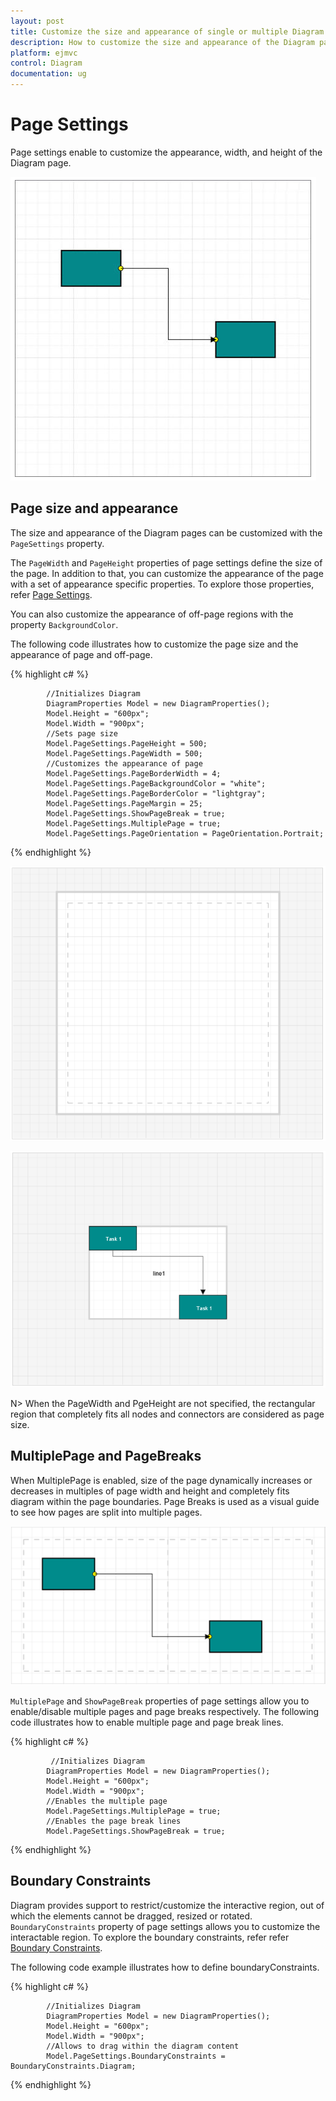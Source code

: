 ```yaml
---
layout: post
title: Customize the size and appearance of single or multiple Diagram pages
description: How to customize the size and appearance of the Diagram pages?
platform: ejmvc
control: Diagram
documentation: ug
---
```



# Page Settings 

Page settings enable to customize the appearance, width, and height of the Diagram page.

![](Page-Settings_images/Page-Settings_img1.png)

## Page size and appearance

The size and appearance of the Diagram pages can be customized with the `PageSettings` property. 

The `PageWidth` and `PageHeight` properties of page settings define the size of the page. In addition to that, you can customize the appearance of the page with a set of appearance specific properties.
To explore those properties, refer [Page Settings](/aspnetmvc/api/ejDiagram#members:pagesettings "Page Settings").

You can also customize the appearance of off-page regions with the property `BackgroundColor`.

The following code illustrates how to customize the page size and the appearance of page and off-page.

{% highlight c# %}

            //Initializes Diagram
            DiagramProperties Model = new DiagramProperties();
            Model.Height = "600px";
            Model.Width = "900px"; 
            //Sets page size
            Model.PageSettings.PageHeight = 500;
            Model.PageSettings.PageWidth = 500;
            //Customizes the appearance of page
            Model.PageSettings.PageBorderWidth = 4;
            Model.PageSettings.PageBackgroundColor = "white";
            Model.PageSettings.PageBorderColor = "lightgray";
            Model.PageSettings.PageMargin = 25;
            Model.PageSettings.ShowPageBreak = true;
            Model.PageSettings.MultiplePage = true;
            Model.PageSettings.PageOrientation = PageOrientation.Portrait;
{% endhighlight %}


![](Page-Settings_images/Page-Settings_img2.png)

![](Page-Settings_images/Page-Settings_img3.png)

N> When the PageWidth and PgeHeight are not specified, the rectangular region that completely fits all nodes and connectors are considered as page size.

## MultiplePage and PageBreaks

When MultiplePage is enabled, size of the page dynamically increases or decreases in multiples of page width and height and completely fits diagram within the page boundaries. Page Breaks is used as a visual guide to see how pages are split into multiple pages.

![](Page-Settings_images/Page-Settings_img4.png)

`MultiplePage` and `ShowPageBreak` properties of page settings allow you to enable/disable multiple pages and page breaks respectively.
The following code illustrates how to enable multiple page and page break lines.

{% highlight c# %}

             //Initializes Diagram
            DiagramProperties Model = new DiagramProperties();
            Model.Height = "600px";
            Model.Width = "900px"; 
            //Enables the multiple page
            Model.PageSettings.MultiplePage = true; 
            //Enables the page break lines
            Model.PageSettings.ShowPageBreak = true;

{% endhighlight %}

## Boundary Constraints

 Diagram provides support to restrict/customize the interactive region, out of which the elements cannot be dragged, resized or rotated. 
 `BoundaryConstraints` property of page settings allows you to customize the interactable region. To explore the boundary constraints, refer refer [Boundary Constraints](/aspnetmvc/api/ejDiagram#members:boundaryConstraints "Boundary Constraints").

The following code example illustrates how to define boundaryConstraints.

{% highlight c# %}

            //Initializes Diagram
            DiagramProperties Model = new DiagramProperties();
            Model.Height = "600px";
            Model.Width = "900px";
            //Allows to drag within the diagram content
            Model.PageSettings.BoundaryConstraints = BoundaryConstraints.Diagram;
    
{% endhighlight %}